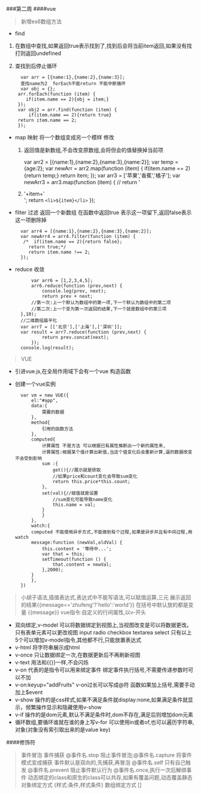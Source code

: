 ###第二周
####vue
> 新增es6数组方法

- find
1) 在数组中查找,如果返回true表示找到了,找到后会将当前item返回,如果没有找打则返回undefined
2) 查找到后停止循环

	     var arr = [{name:1},{name:2},{name:3}];
	     查找name为2  forEach不能return 不能中断循环
	     var obj = {};
		arr.forEach(function (item) {
		   if(item.name == 2){obj = item;}
		});
		var obj2 = arr.find(function (item) {
		    if(item.name == 2){return true}
	    return item.name == 2;
		});

- map 映射 将一个数组变成另一个模样  修改
	 1) 返回值是新数组,不会改变原数组,会将但会的值替换掉当前项

		 var arr2 = [{name:1},{name:2},{name:3},{name:2}];
		var temp = {age:2};
		var newArr = arr2.map(function (item) {
	    if(item.name == 2){return temp;}
			    return item;
		});
		var arr3 = ['苹果','香蕉','橘子'];
		var newArr3 = arr3.map(function (item) {
			   // return '<li>'+item+'</li>';
			    return `<li>${item}</li>`
		});

- filter 过滤 返回一个新数组
在函数中返回true 表示这一项留下,返回false表示这一项删除掉

	    var arr4 = [{name:1},{name:2},{name:3},{name:2}];
		var newArr4 = arr4.filter(function (item) {
		 /*  if(item.name == 2){return false};
		   return true;*/
		   return item.name !== 2;
		});

- reduce 收敛

		    var arr6 = [1,2,3,4,5];
			arr6.reduce(function (prev,next) {
			    console.log(prev, next);
			    return prev + next;
		    //第一次:上一个默认为数组中的第一项,下一个默认为数组中的第二项
		    //第二次:上一个变为第一次返回的结果,下一个就是数组中的第三项
		},10);
		//二维数组扁平化
		var arr7 = [['北京'],['上海'],['深圳']];
		var result = arr7.reduce(function (prev,next) {
			    return prev.concat(next);
			});
		console.log(result);

> VUE

- 引进vue.js,在全局作用域下会有一个vue 构造函数
- 创建一个vue实例

	    var vm = new VUE({
			el:"#app",
			data:{
				需要的数据
			},
			method{
				引用的函数方法
			},
			computed{
				计算属性 不是方法 可以根据已有属性推断出一个新的属性来,
				计算属性:根据某个值计算出新值,当这个值变化后会重新计算,逼的数据改变不会受到影响
				sum :{
					get(){//展示就是获取
                    //如果price和count变化会导致sum变化
                    return this.price*this.count;
                },
                set(val){//赋值就是设置
                    //sum变化可能导致name变化
                    this.name = val;
                }
				}
			},
			watch:{
			computed 不能使用异步方式,不能做到有个过程,如果是异步并且有中间过程,用watch
            message:function (newVal,oldVal) {
                this.content = '等待中...';
                var that = this;
                setTimeout(function () {
                    that.content = newVal;
                },2000);
            }
	        },
		})

> 小胡子语法,插值表达式,表达式中不能写语法,可以赋值运算,三元 展示返回的结果{{message=='zhufeng'?'hello':'world'}}
    在括号中默认放的都是变量 {{message}}
    vue指令:自定义的行间属性,以v-开头
-  双向绑定,v-model 可以将数据绑定到视图上,当视图改变是可以将数据更改。
	只有表单元素可以更改视图 input radio checkbox textarea select 只有以上5个可以增加v-model指令,其他都不行,只能放置表达式
- v-html 将字符串展示成html
- v-once 只让数据绑定一次,在数据更新后不再刷新视图
- v-text 用法和{{}}一样,不会闪烁
- v-on 代表的是指令可以用来绑定事件 绑定事件执行括号,不需要传递参数时可以不加
- v-on:keyup="addFruits" v-on过长可以写成@符  函数如果加上括号,需要手动加上$event
- v-show 操作的是css样式,如果不满足条件就display:none,如果满足条件就显示，频繁操作显示和隐藏使用v-show
- v-if 操作的是dom元素,默认不满足条件时,dom不存在,满足后则增加dom元素
- 循环数组,要循环谁就在谁的身上写v-for 可以使用in或者of,也可以遍历字符串,对象(对象没有索引取出来的是value key)

####修饰符
> 事件冒泡 事件捕获
    @事件名.stop 阻止事件冒泡;@事件名.capture 将事件模式变成捕获
    事件默认是双向的,先捕获,再冒泡
    @事件名.self 只有自己触发
    @事件名.prevent 阻止事件默认行为
    @事件名.once,执行一次后解绑事件
    动态绑定的class和原生的class可以共存,如果有覆盖问题,动态覆盖静态
    对象绑定方式 {样式:条件,样式条件}
 数组绑定方式 []